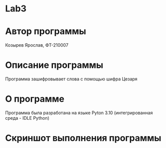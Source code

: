 # Lab3
# Автор программы
Козырев Ярослав, ФТ-210007
# Описание программы
Программа зашифровывает слова с помощью шифра Цезаря
# О программе
Программа была разработана на языке Pyton 3.10 (интегрированная среда - IDLE Python)
# Скриншот выполнения программы
